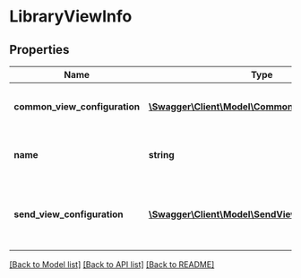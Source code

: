 # LibraryViewInfo

## Properties
Name | Type | Description | Notes
------------ | ------------- | ------------- | -------------
**common_view_configuration** | [**\Swagger\Client\Model\CommonViewConfiguration**](CommonViewConfiguration.md) | Common view configuration for all the available views | [optional] 
**name** | **string** | Name of the requested libraryDocument view | [optional] 
**send_view_configuration** | [**\Swagger\Client\Model\SendViewConfiguration**](SendViewConfiguration.md) | Send page view configuration. This will be ignored for views other than SEND. | [optional] 

[[Back to Model list]](../README.md#documentation-for-models) [[Back to API list]](../README.md#documentation-for-api-endpoints) [[Back to README]](../README.md)


